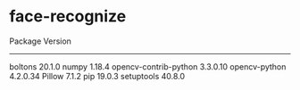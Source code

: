 # face-recognize

Package               Version
--------------------- --------
boltons               20.1.0
numpy                 1.18.4
opencv-contrib-python 3.3.0.10
opencv-python         4.2.0.34
Pillow                7.1.2
pip                   19.0.3
setuptools            40.8.0
